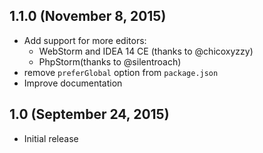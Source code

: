 ## 1.1.0 (November 8, 2015)

- Add support for more editors:
  - WebStorm and IDEA 14 CE (thanks to @chicoxyzzy)
  - PhpStorm(thanks to @silentroach)
- remove `preferGlobal` option from `package.json`
- Improve documentation

## 1.0 (September 24, 2015)

- Initial release
